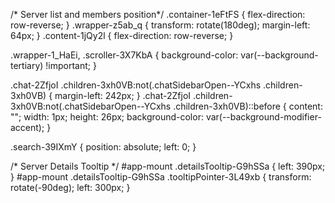 /* Server list and members position*/
.container-1eFtFS {
    flex-direction: row-reverse;
}
.wrapper-z5ab_q {
    transform: rotate(180deg);
    margin-left: 64px;
}
.content-1jQy2l {
    flex-direction: row-reverse;
}

.wrapper-1_HaEi,
.scroller-3X7KbA {
    background-color: var(--background-tertiary) !important;
}

.chat-2ZfjoI .children-3xh0VB:not(.chatSidebarOpen--YCxhs .children-3xh0VB) {
    margin-left: 242px;
}
.chat-2ZfjoI .children-3xh0VB:not(.chatSidebarOpen--YCxhs .children-3xh0VB)::before {
    content: "";
    width: 1px;
    height: 26px;
    background-color: var(--background-modifier-accent);
}

.search-39IXmY {
    position: absolute;
    left: 0;
}

/* Server Details Tooltip */
#app-mount .detailsTooltip-G9hSSa {
    left: 390px;
}
#app-mount .detailsTooltip-G9hSSa .tooltipPointer-3L49xb {
    transform: rotate(-90deg);
    left: 300px;
}
